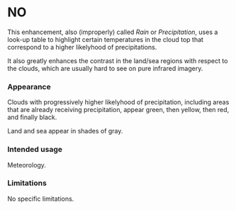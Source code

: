 # NO

This enhancement, also (improperly) called *Rain* or *Precipitation*, uses a look-up table to highlight certain temperatures in the cloud top that correspond to a higher likelyhood of precipitations.

It also greatly enhances the contrast in the land/sea regions with respect to the clouds, which are usually hard to see on pure infrared imagery.

### Appearance

Clouds with progressively higher likelyhood of precipitation, including areas that are already receiving precipitation, appear green, then yellow, then red, and finally black.

Land and sea appear in shades of gray.

### Intended usage

Meteorology.

### Limitations

No specific limitations.